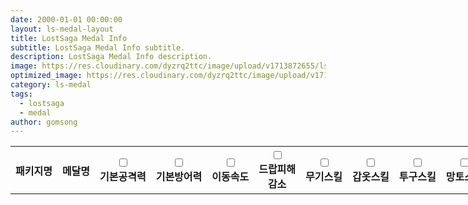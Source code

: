 ```yaml
---
date: 2000-01-01 00:00:00
layout: ls-medal-layout
title: LostSaga Medal Info
subtitle: LostSaga Medal Info subtitle.
description: LostSaga Medal Info description.
image: https://res.cloudinary.com/dyzrq2ttc/image/upload/v1713872655/lslab_hero.jpg
optimized_image: https://res.cloudinary.com/dyzrq2ttc/image/upload/v1713872667/lslab_hero_sized_380.png
category: ls-medal
tags:
  - lostsaga
  - medal
author: gomsong
---
```


<!-- include -->
<link rel="stylesheet" href="/assets/css/medal/medal_table.css" />
<link rel="stylesheet" href="/assets/css/medal/medal_tooltip.css" />
<script src="/assets/js/medal/medal_tooltip.js"></script>
<!-- reference : https://cjwoov.tistory.com/80 -->
<script src="/assets/json/medal/medal_data.json" type="text/javascript"></script>


<!-- content -->
<p id="medal_data_zone">
    <table id="medal_list" style="width:1000px;" >
        <tr>
            <th class="th_medal_package">패키지명</th>
            <th class="th_medal_name">메달명</th>
            <th class="th_medal_data"><input type="checkbox" id="chb-weapon" name="기본공격력"><br>기본공격력</th>
            <th class="th_medal_data"><input type="checkbox" id="chb-armor" name="기본방어력"><br>기본방어력</th>
            <th class="th_medal_data"><input type="checkbox" id="chb-helm" name="이동속도"><br>이동속도</th>
            <th class="th_medal_data"><input type="checkbox" id="chb-trinket" name="드랍피해감소"><br>드랍피해<br>감소</th>
            <th class="th_medal_data"><input type="checkbox" id="chb-attack" name="무기스킬"><br>무기스킬</th>
            <th class="th_medal_data"><input type="checkbox" id="chb-defense" name="갑옷스킬"><br>갑옷스킬</th>
            <th class="th_medal_data"><input type="checkbox" id="chb-speed" name="투구스킬"><br>투구스킬</th>
            <th class="th_medal_data"><input type="checkbox" id="chb-drop" name="망토스킬"><br>망토스킬</th>
        </tr>
    </table>
</p>

<!-- script -->
<!-- reference : https://cjwoov.tistory.com/80 -->
<script>
let medalJson = JSON.parse(JSON.stringify(Params));
let medal_list = document.getElementById("medal_list");
var tr, td, td_package;

for (package of medalJson["packages"]) {

    // cell of medal name
    for (medal of package["data"]) {
        
        // table row, and tooltip container
        tr = document.createElement("tr");
        tr.className = "tooltip_container";
        medal_list.append(tr);

        td_package = document.createElement("td");
        td_package.className = "medal_package"; 
        td_package.innerHTML = package["name_kr"];  // get name field 
        tr.append(td_package);

        td = document.createElement("td");
        td.className = "medal_name";
        td.innerHTML = medal["name_kr"];  // get name field
        tr.append(td);

        for (stat of medal["data"]) {
            td = document.createElement("td");
            td.className = "medal_data";
            td.innerHTML = stat;  // get each stat field
            tr.append(td);
        }

        // tooltip div
        appendTooltip(tr, medal["name"], medal["name_kr"], medal["data"]);
    }
}
</script>
